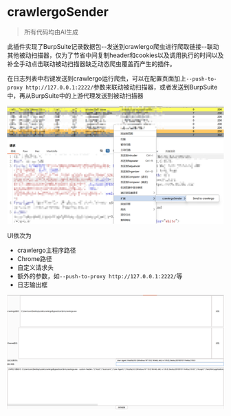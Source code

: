 # crawlergoSender

> 所有代码均由AI生成

此插件实现了BurpSuite记录数据包--发送到crawlergo爬虫进行爬取链接--联动其他被动扫描器，仅为了节省中间复制header和cookies以及调用执行的时间以及补全手动点击联动被动扫描器缺乏动态爬虫覆盖而产生的插件。

在日志列表中右键发送到crawlergo运行爬虫，可以在配置页面加上`--push-to-proxy http://127.0.0.1:2222/`参数来联动被动扫描器，或者发送到BurpSuite中，再从BurpSuite中的上游代理发送到被动扫描器

![image-20250314233444466](./assets/image-20250314233444466.png)

UI依次为

- crawlergo主程序路径
- Chrome路径
- 自定义请求头
- 额外的参数，如`--push-to-proxy http://127.0.0.1:2222/`等
- 日志输出框

![image-20250314230518629](./assets/image-20250314230518629.png)
